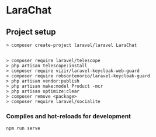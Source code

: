 # LaraChat

## Project setup
```
> composer create-project laravel/laravel LaraChat


> composer require laravel/telescope
> php artisan telescope:install
> composer require vizir/laravel-keycloak-web-guard
> composer require robsontenorio/laravel-keycloak-guard
> php artisan vendor:publish
> php artisan make:model Product -mcr
> php artisan optimize:clear
> composer remove <package>
> composer require laravel/socialite
```

### Compiles and hot-reloads for development
```
npm run serve
```